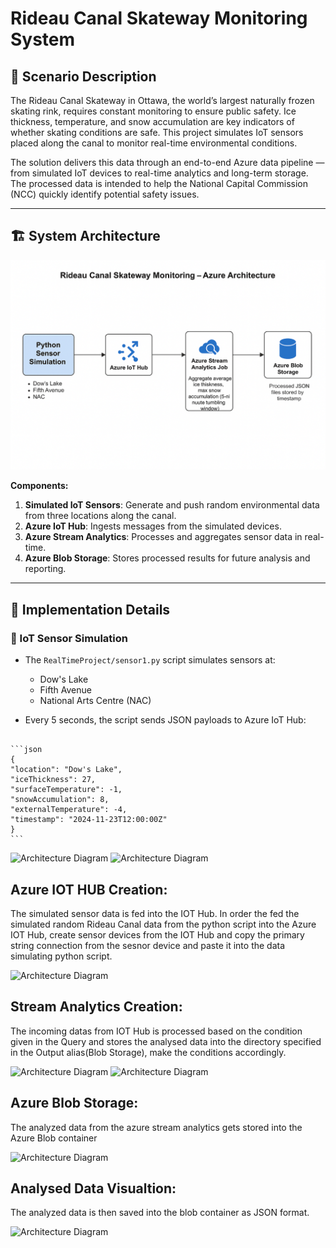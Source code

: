 # Rideau Canal Skateway Monitoring System

## 📘 Scenario Description

The Rideau Canal Skateway in Ottawa, the world’s largest naturally frozen skating rink, requires constant monitoring to ensure public safety. Ice thickness, temperature, and snow accumulation are key indicators of whether skating conditions are safe. This project simulates IoT sensors placed along the canal to monitor real-time environmental conditions.

The solution delivers this data through an end-to-end Azure data pipeline — from simulated IoT devices to real-time analytics and long-term storage. The processed data is intended to help the National Capital Commission (NCC) quickly identify potential safety issues.

---

## 🏗️ System Architecture

![Architecture Diagram](https://github.com/Saikarthick07/Rideau-Canal-Project---Real-time-Application/blob/main/Images/ArchitectureDiagram_RideauCanal.png)

**Components:**

1. **Simulated IoT Sensors**: Generate and push random environmental data from three locations along the canal.
2. **Azure IoT Hub**: Ingests messages from the simulated devices.
3. **Azure Stream Analytics**: Processes and aggregates sensor data in real-time.
4. **Azure Blob Storage**: Stores processed results for future analysis and reporting.

---

## 🔧 Implementation Details

### 📡 IoT Sensor Simulation

- The `RealTimeProject/sensor1.py` script simulates sensors at:
  - Dow's Lake
  - Fifth Avenue
  - National Arts Centre (NAC)

- Every 5 seconds, the script sends JSON payloads to Azure IoT Hub:

<pre lang="markdown"> <code>
```json 
{ 
"location": "Dow's Lake", 
"iceThickness": 27, 
"surfaceTemperature": -1, 
"snowAccumulation": 8, 
"externalTemperature": -4, 
"timestamp": "2024-11-23T12:00:00Z" 
} 
```</code> 
</pre>

![Architecture Diagram](https://github.com/Saikarthick07/Rideau-Canal-Project---Real-time-Application/blob/main/Images/Sensor1%20gen.png)
![Architecture Diagram](https://github.com/Saikarthick07/Rideau-Canal-Project---Real-time-Application/blob/main/Images/sensor2%20gen.png)



## Azure IOT HUB Creation:

The simulated sensor data is fed into the IOT Hub. In order the fed the simulated random Rideau Canal data from the python script into the Azure IOT Hub, create  sensor devices from the IOT Hub and copy the primary string connection from the sesnor device and paste it into the data simulating python script.

![Architecture Diagram](https://github.com/Saikarthick07/Rideau-Canal-Project---Real-time-Application/blob/main/Images/Sensor12.png)

## Stream Analytics Creation:

The incoming datas from IOT Hub is processed based on the condition given in the Query and stores the analysed data into the directory specified in the Output alias(Blob Storage), make the conditions accordingly.

![Architecture Diagram](https://github.com/Saikarthick07/Rideau-Canal-Project---Real-time-Application/blob/main/Images/SAJ.png)
![Architecture Diagram](https://github.com/Saikarthick07/Rideau-Canal-Project---Real-time-Application/blob/main/Images/SAJ%20Query.png)


## Azure Blob Storage:

The analyzed data from the azure stream analytics gets stored into the Azure Blob container 

![Architecture Diagram](https://github.com/Saikarthick07/Rideau-Canal-Project---Real-time-Application/blob/main/Images/Analysed%20Data.png)

## Analysed Data Visualtion:

The analyzed data is then saved into the blob container as JSON format.

![Architecture Diagram](https://github.com/Saikarthick07/Rideau-Canal-Project---Real-time-Application/blob/main/Images/analysed%20data1.png)









